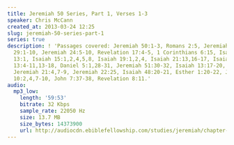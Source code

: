 ```yaml
---
title: Jeremiah 50 Series, Part 1, Verses 1-3
speaker: Chris McCann
created_at: 2013-03-24 12:25
slug: jeremiah-50-series-part-1
series: true
description: ! 'Passages covered: Jeremiah 50:1-3, Romans 2:5, Jeremiah 25:8-12, Jeremiah
  29:1-10, Jeremiah 24:5-10, Revelation 17:4-5, 1 Corinthians 6:15, Isaiah 1:21, Isaiah
  13:1, Isaiah 15:1,2,4,5,8, Isaiah 19:1,2,4, Isaiah 21:13,16-17, Isaiah 23:1, Isaiah
  13:4-11,13-18, Daniel 5:1,28-31, Jeremiah 51:30-32, Isaiah 13:17-20, Isaiah 45:1,
  Jeremiah 21:4,7-9, Jeremiah 22:25, Isaiah 48:20-21, Esther 1:20-22, Job 6:10, Revelation
  10:2,4,7-10, John 7:37-38, Revelation 8:11.'
audio:
  mp3_low:
    length: '59:53'
    bitrate: 32 Kbps
    sample_rate: 22050 Hz
    size: 13.7 MB
    size_bytes: 14373900
    url: http://audiocdn.ebiblefellowship.com/studies/jeremiah/chapter-50/2013.03.24_McCann_-_Jeremiah_50_Series_Part_1.mp3
---
```

